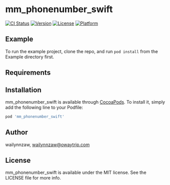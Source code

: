 # mm_phonenumber_swift

[![CI Status](http://img.shields.io/travis/wailynnzaw/mm_phonenumber_swift.svg?style=flat)](https://travis-ci.org/wailynnzaw/mm_phonenumber_swift)
[![Version](https://img.shields.io/cocoapods/v/mm_phonenumber_swift.svg?style=flat)](http://cocoapods.org/pods/mm_phonenumber_swift)
[![License](https://img.shields.io/cocoapods/l/mm_phonenumber_swift.svg?style=flat)](http://cocoapods.org/pods/mm_phonenumber_swift)
[![Platform](https://img.shields.io/cocoapods/p/mm_phonenumber_swift.svg?style=flat)](http://cocoapods.org/pods/mm_phonenumber_swift)

## Example

To run the example project, clone the repo, and run `pod install` from the Example directory first.

## Requirements

## Installation

mm_phonenumber_swift is available through [CocoaPods](http://cocoapods.org). To install
it, simply add the following line to your Podfile:

```ruby
pod 'mm_phonenumber_swift'
```

## Author

wailynnzaw, wailynnzaw@owaytrip.com

## License

mm_phonenumber_swift is available under the MIT license. See the LICENSE file for more info.
